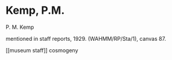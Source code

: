# Kemp, P.M.

P. M. Kemp

mentioned in staff reports, 1929. \(WAHMM/RP/Sta/1\), canvas 87.

\[\[museum staff\]\] cosmogeny

